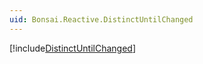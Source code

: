 ```yaml
---
uid: Bonsai.Reactive.DistinctUntilChanged
---
```


[!include[DistinctUntilChanged](~/articles/reactive-distinctuntilchanged.md)]